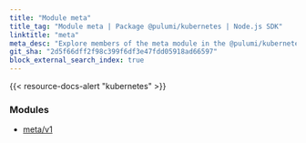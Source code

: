 ```yaml
---
title: "Module meta"
title_tag: "Module meta | Package @pulumi/kubernetes | Node.js SDK"
linktitle: "meta"
meta_desc: "Explore members of the meta module in the @pulumi/kubernetes package."
git_sha: "2d5f66dff2f98c399f6df3e47fdd05918ad66597"
block_external_search_index: true
---
```


<!-- WARNING: this page was generated by a tool. Do not edit it by hand. -->
<!-- To change it, please see https://github.com/pulumi/docs/tree/master/tools/tscdocgen. -->

{{< resource-docs-alert "kubernetes" >}}


<h3>Modules</h3>
<ul class="api">
    <li><a href="v1/"><span class="symbol module"></span>meta/v1</a></li>
</ul>








